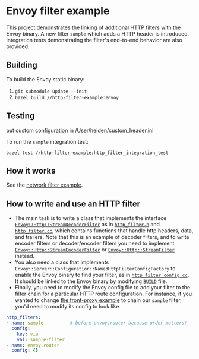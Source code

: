 # Envoy filter example

This project demonstrates the linking of additional HTTP filters with the Envoy binary.
A new filter `sample` which adds a HTTP header is introduced.
Integration tests demonstrating the filter's end-to-end behavior are
also provided.

## Building

To build the Envoy static binary:

1. `git submodule update --init`
2. `bazel build //http-filter-example:envoy`

## Testing

put custom configuration in /User/heiden/custom_header.ini

To run the `sample` integration test:

`bazel test //http-filter-example:http_filter_integration_test`

## How it works

See the [network filter example](../README.md#how-it-works).

## How to write and use an HTTP filter

- The main task is to write a class that implements the interface
 [`Envoy::Http::StreamDecoderFilter`][StreamDecoderFilter] as in
 [`http_filter.h`](http_filter.h) and [`http_filter.cc`](http_filter.cc),
 which contains functions that handle http headers, data, and trailers.
 Note that this is an example of decoder filters, 
 and to write encoder filters or decoder/encoder filters
 you need to implement 
 [`Envoy::Http::StreamEncoderFilter`][StreamEncoderFilter] or
 [`Envoy::Http::StreamFilter`][StreamFilter] instead.
- You also need a class that implements 
 `Envoy::Server::Configuration::NamedHttpFilterConfigFactory`
 to enable the Envoy binary to find your filter,
 as in [`http_filter_config.cc`](http_filter_config.cc).
 It should be linked to the Envoy binary by modifying [`BUILD`][BUILD] file.
- Finally, you need to modify the Envoy config file to add your filter to the
 filter chain for a particular HTTP route configuration. For instance, if you
 wanted to change [the front-proxy example][front-envoy.yaml] to chain our
 `sample` filter, you'd need to modify its config to look like

```yaml
http_filters:
- name: sample          # before envoy.router because order matters!
  config:
    key: via
    val: sample-filter
- name: envoy.router
  config: {}
```
 

[StreamDecoderFilter]: https://github.com/envoyproxy/envoy/blob/b2610c84aeb1f75c804d67effcb40592d790e0f1/include/envoy/http/filter.h#L300
[StreamEncoderFilter]: https://github.com/envoyproxy/envoy/blob/b2610c84aeb1f75c804d67effcb40592d790e0f1/include/envoy/http/filter.h#L413
[StreamFilter]: https://github.com/envoyproxy/envoy/blob/b2610c84aeb1f75c804d67effcb40592d790e0f1/include/envoy/http/filter.h#L462
[BUILD]: https://github.com/envoyproxy/envoy-filter-example/blob/d76d3096c4cbd647d26b44b3f801c3afbc81d3e2/http-filter-example/BUILD#L15-L18
[front-envoy.yaml]: https://github.com/envoyproxy/envoy/blob/b2610c84aeb1f75c804d67effcb40592d790e0f1/examples/front-proxy/front-envoy.yaml#L28
